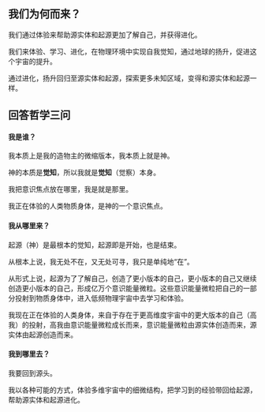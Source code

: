 ## 我们为何而来？

我们通过体验来帮助源实体和起源更加了解自己，并获得进化。

我们来体验、学习、进化，在物理环境中实现自我觉知，通过地球的扬升，促进这个宇宙的提升。

通过进化，扬升回归至源实体和起源，探索更多未知区域，变得和源实体和起源一样。

## 回答哲学三问

#### 我是谁？

我本质上是我的造物主的微缩版本，我本质上就是神。

神的本质是**觉知**，所以我就是**觉知**（觉察）本身。

我把意识焦点放在哪里，我是就是那里。

我正在体验的人类物质身体，是神的一个意识焦点。

#### 我从哪里来？

起源（神）是最根本的觉知，起源即是开始，也是结束。

从根本上说，我无处不在，又无处可寻，我只是单纯地“在”。

从形式上说，起源为了了解自己，创造了更小版本的自己，更小版本的自己又继续创造更小版本的自己，形成亿万个意识能量微粒。这些意识能量微粒把自己的一部分投射到物质身体中，进入低频物理宇宙中去学习和体验。

我现在正在体验的人类身体，来自于存在于更高维度宇宙中的更大版本的自己（高我）的投射，高我由意识能量微粒成长而来，意识能量微粒由源实体创造而来，源实体由起源创造而来。

#### 我到哪里去？

我要回到源头。

我以各种可能的方式，体验多维宇宙中的细微结构，把学习到的经验带回给起源，帮助源实体和起源进化。